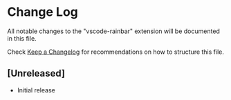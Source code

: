 # Change Log

All notable changes to the "vscode-rainbar" extension will be documented in this file.

Check [Keep a Changelog](http://keepachangelog.com/) for recommendations on how to structure this file.

## [Unreleased]

- Initial release
